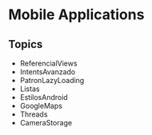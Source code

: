 # Mobile Applications

## Topics
- ReferencialViews
- IntentsAvanzado
- PatronLazyLoading
- Listas
- EstilosAndroid
- GoogleMaps
- Threads
- CameraStorage
